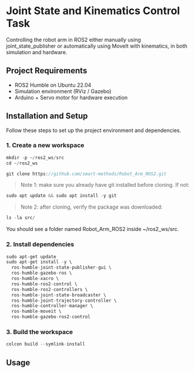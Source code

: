 # Joint State and Kinematics Control Task

Controlling the robot arm in ROS2 either manually using joint_state_publisher or automatically using MoveIt with kinematics, in both simulation and hardware.

## Project Requirements

- ROS2 Humble on Ubuntu 22.04
- Simulation environment (RViz / Gazebo)
- Arduino + Servo motor for hardware execution

## Installation and Setup
Follow these steps to set up the project environment and dependencies.

### 1. Create a new workspace
```cpp
mkdir -p ~/ros2_ws/src
cd ~/ros2_ws
```

```cpp
git clone https://github.com/smart-methods/Robot_Arm_ROS2.git
```
> Note 1: make sure you already have git installed before cloning. If not:
```cpp
sudo apt update && sudo apt install -y git
```
> Note 2: after cloning, verify the package was downloaded:
```cpp
ls -la src/
```
You should see a folder named Robot_Arm_ROS2 inside ~/ros2_ws/src.

### 2. Install dependencies
```cpp
sudo apt-get update
sudo apt-get install -y \
  ros-humble-joint-state-publisher-gui \
  ros-humble-gazebo-ros \
  ros-humble-xacro \
  ros-humble-ros2-control \
  ros-humble-ros2-controllers \
  ros-humble-joint-state-broadcaster \
  ros-humble-joint-trajectory-controller \
  ros-humble-controller-manager \
  ros-humble-moveit \
  ros-humble-gazebo-ros2-control
```

### 3. Build the workspace
```cpp
colcon build --symlink-install
```

## Usage
